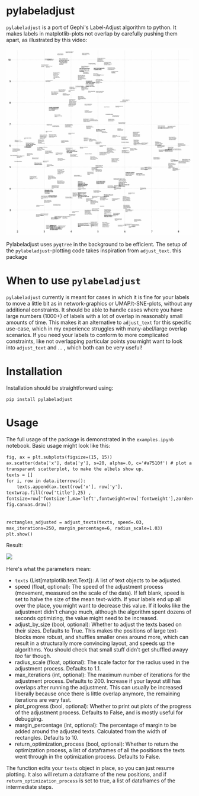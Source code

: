 # pylabeladjust

`pylabeladjust` is a port of Gephi's Label-Adjust algorithm to python. It makes labels in matplotlib-plots not overlap by carefully pushing them apart, as illustrated by this video:

<img src="https://raw.githubusercontent.com/MNoichl/pylabeladjust/main/images/layout_process_texts.gif" width="672" />

Pylabeladjust uses `pyqtree` in the background to be efficient. The setup of the `pylabeladjust`-plotting code takes inspiration from `adjust_text`. this package

# When to use `pylabeladjust`

`pylabeladjust` currently is meant for cases in which it is fine for your labels to move a little bit as in network-graphics or UMAP/t-SNE-plots, without any additional constraints. It should be able to handle cases where you have large numbers (1000+) of labels with a lot of overlap in reasonably small amounts of time. This makes it an alternative to `adjust_text` for this specific use-case, which in my experience struggles with many-abel/large overlap scenarios. If you need your labels to conform to more complicated constraints, like not overlapping particular points you might want to look into `adjust_text` and ... , which both can be very useful!


# Installation

Installation should be straightforward using:

````
pip install pylabeladjust
````

# Usage

The full usage of the package is demonstrated in the `examples.ipynb` notebook. Basic usage might look like this:


```
fig, ax = plt.subplots(figsize=(15, 15))
ax.scatter(data['x'], data['y'], s=20, alpha=.0, c='#a7510f') # plot a transparant scatterplot, to make the albels show up.
texts = []
for i, row in data.iterrows():
    texts.append(ax.text(row['x'], row['y'], textwrap.fill(row['title'],25) , fontsize=row['fontsize'],ma='left',fontweight=row['fontweight'],zorder=10))
fig.canvas.draw()

        
rectangles_adjusted = adjust_texts(texts, speed=.03, max_iterations=250, margin_percentage=6, radius_scale=1.03)
plt.show()
```


Result:

<img src="images/before_after_texts.gif" width="672" />

Here's what the parameters mean:


* `texts` (List[matplotlib.text.Text]): A list of text objects to be adjusted.
* speed (float, optional): The speed of the adjustment process (movement, measured on the scale of the data). If left blank, speed is set to halve the size of the mean text-width. If your labels end up all over the place, you might want to decrease this value. If it looks like the adjustment didn't change much, although the algorithm spent dozens of seconds optimizing, the value might need to be increased.
* adjust_by_size (bool, optional): Whether to adjust the texts based on their sizes. Defaults to True. This makes the positions of large text-blocks more robust, and shuffles smaller ones around more, which can result in a structurally more convincing layout, and speeds up the algorithms. You should check that small stuff didn't get shuffled awayy *too* far though. 
* radius_scale (float, optional): The scale factor for the radius used in the adjustment process. Defaults to 1.1.
* max_iterations (int, optional): The maximum number of iterations for the adjustment process. Defaults to 200. Increase if your layout still has overlaps after running the adjustment. This can usually be increased liberally because once there is little overlap anymore, the remaining iterations are very fast.
* plot_progress (bool, optional): Whether to print out plots of the progress of the adjustment process. Defaults to False, and is mostly useful for debugging.
* margin_percentage (int, optional): The percentage of margin to be added around the adjusted texts. Calculated from the width of rectangles. Defaults to 10.
* return_optimization_process (bool, optional): Whether to return the optimization process, a list of dataframes of all the positions the texts went through in the optimization process. Defaults to False.

The function edits your `texts` object in place, so you can just resume plotting. It also will return a dataframe of the new positions, and if `return_optimization_process` is set to true, a list of dataframes of the intermediate steps.